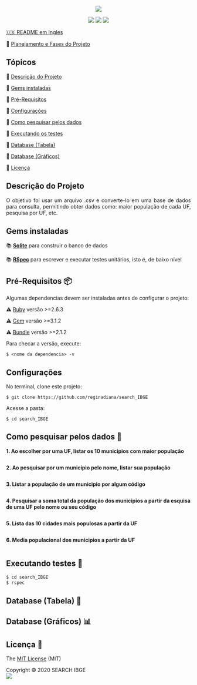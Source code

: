<p align="center">
  <img src="https://user-images.githubusercontent.com/46378210/84443430-f7ce3b00-ac15-11ea-946b-9937fe8042ab.png">
</p>

<p align="center">
  <img src="https://img.shields.io/apm/l/vim-mode?color=green&label=license&logo=license&logoColor=green&style=for-the-badge"/>
  <img src="http://img.shields.io/static/v1?label=Ruby&message=2.6.3&color=red&style=for-the-badge&logo=ruby"/>
  <img src="http://img.shields.io/static/v1?label=STATUS&message=IN%20PROGRESSS&color=ORANGE&style=for-the-badge">
</p>

[:us: README em Ingles](https://github.com/reginadiana/search_IBGE/blob/master/README-us.md)

:memo: [Planejamento e Fases do Projeto]()

## Tópicos

:small_orange_diamond: [Descrição do Projeto](#descrição-do-projeto)

:small_orange_diamond: [Gems instaladas](#gems-instaladas)

:small_orange_diamond: [Pré-Requisitos](#pre-requisitos-package)

:small_orange_diamond: [Configurações](#configurações)

:small_orange_diamond: [Como pesquisar pelos dados](#como-pesquisar-pelos-dados-data-mag_right)

:small_orange_diamond: [Executando os testes](#executando-os-testes-memo)

:small_orange_diamond: [Database (Tabela)](#database-tabela-bookmark_tabs)

:small_orange_diamond: [Database (Gráficos)](#database-gráficos-bar_chart)

:small_orange_diamond: [Licença](#licença-trident)

## Descrição do Projeto

<p align="justify">
    O objetivo foi usar um arquivo .csv e converte-lo em uma base de dados para consulta, permitindo obter dados como: maior população de cada UF, pesquisa por UF, etc. 
</p>

## Gems instaladas

:books: [**Sqlite**](https://rubygems.org/gems/pg/versions/0.18.4?locale=pt-BR) para construir o banco de dados 

:books: [**RSpec**](https://github.com/rspec/rspec-rails) para escrever e executar testes unitários, isto é, de baixo nível 

## Pré-Requisitos :package:

Algumas dependencias devem ser instaladas antes de configurar o projeto:

:warning: [Ruby](https://www.ruby-lang.org/pt/documentation/installation/) versão >=2.6.3

:warning: [Gem](https://rubygems.org/pages/download?locale=pt-BR) versão >=3.1.2

:warning: [Bundle](https://bundler.io/man/bundle-install.1.html) versão >=2.1.2

Para checar a versão, execute:
```
$ <nome da dependencia> -v
```
## Configurações

No terminal, clone este projeto:
```
$ git clone https://github.com/reginadiana/search_IBGE
```
Acesse a pasta:
```
$ cd search_IBGE
```

## Como pesquisar pelos dados :mag_right:

**1. Ao escolher por uma UF, listar os 10 municipios com maior população**

```ruby
```

**2. Ao pesquisar por um municipio pelo nome, listar sua população**

```ruby
```

**3. Listar a população de um municipio por algum código**

```ruby
```

**4. Pesquisar a soma total da população dos municipios a partir da esquisa de uma UF pelo nome ou seu código**

```ruby
```

**5. Lista das 10 cidades mais populosas a partir da UF**

```ruby
```

**6. Media populacional dos municipios a partir da UF**

```ruby
```

## Executando testes :memo:

```ruby
$ cd search_IBGE
$ rspec 
```

## Database (Tabela) :bookmark_tabs:

## Database (Gráficos) :bar_chart:

## Licença :trident:

The [MIT License](https://github.com/reginadiana/search_IBGE/blob/master/LICENSE) (MIT)

Copyright :copyright: 2020 SEARCH IBGE
<br/>
<img src="https://badges.frapsoft.com/os/v1/open-source.svg?v=102"/>
